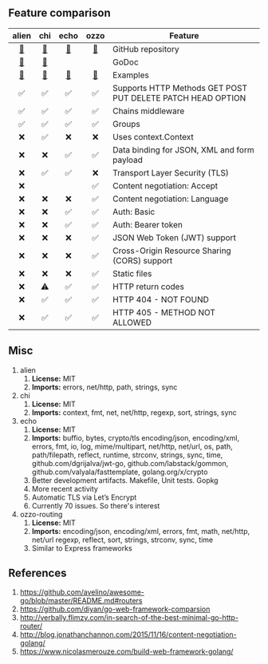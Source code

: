 ## Feature comparison

| alien | chi | echo | ozzo | Feature |
| :---: | :---: | :---: | :---: | ------- |
| [:link:](https://github.com/gernest/alien) | [:link:](https://github.com/go-chi/chi) | [:link:](https://github.com/labstack/echo) | [:link:](https://github.com/go-ozzo/ozzo-routing) | GitHub repository |
| [:link:](https://godoc.org/github.com/gernest/alien) | [:link:](https://godoc.org/github.com/go-chi/chi) | | | GoDoc |
|  [:link:](https://github.com/gernest/alien#usage)  | [:link:](https://github.com/go-chi/chi/tree/master/_examples) | [:link:](https://echo.labstack.com/cookbook/hello-world) | [:link:](https://github.com/qiangxue/golang-restful-starter-kit) | Examples |
| :white_check_mark: | :white_check_mark: | :white_check_mark: | :white_check_mark: | Supports HTTP Methods GET POST PUT DELETE PATCH HEAD OPTION |
| :white_check_mark:  | :white_check_mark: | :white_check_mark: | :white_check_mark: | Chains middleware |
| :white_check_mark: | :white_check_mark: | :white_check_mark: | :white_check_mark: | Groups |
| :x: | :white_check_mark: | :x: | :x: | Uses context.Context |
| :x: | :x: | :white_check_mark: |:white_check_mark: | Data binding for JSON, XML and form payload |
| :x: | :white_check_mark:  | :white_check_mark: | :x: | Transport Layer Security (TLS) |
| :x: | | | :white_check_mark: | Content negotiation: Accept |
| :x: | :x: | :x: | :white_check_mark: | Content negotiation: Language |
| :x: | :x: | :white_check_mark: | :white_check_mark: | Auth: Basic |
| :x: | :x: | :white_check_mark: | :white_check_mark: | Auth: Bearer token |
| :x: | :x: | :x: | :white_check_mark: | JSON Web Token (JWT) support |
| :x: | :x: | :x: | :white_check_mark: | Cross-Origin Resource Sharing (CORS) support |
| :x: | :x: | :x: | :white_check_mark: | Static files |
| :x: | :warning: | :white_check_mark: | :white_check_mark: | HTTP return codes |
| :x: | :white_check_mark: | :white_check_mark: | :white_check_mark: | HTTP 404 - NOT FOUND |
| :x: | :white_check_mark: | :white_check_mark: | :white_check_mark: | HTTP 405 - METHOD NOT ALLOWED |

## Misc

1. alien
   1. **License:** MIT
   1. **Imports:** errors, net/http, path, strings, sync
1. chi
   1. **License:** MIT
   1. **Imports:** context, fmt, net, net/http, regexp, sort, strings, sync
1. echo
   1. **License:** MIT
   1. **Imports:** buffio, bytes, crypto/tls encoding/json, encoding/xml, errors, fmt, io, log, mime/multipart, net/http, net/url, os, path, path/filepath, reflect, runtime, strconv, strings, sync, time, github.com/dgrijalva/jwt-go, github.com/labstack/gommon, github.com/valyala/fasttemplate, golang.org/x/crypto
   1. Better development artifacts.  Makefile, Unit tests. Gopkg
   1. More recent activity
   1. Automatic TLS via Let’s Encrypt 
   1. Currently 70 issues.  So there's interest 
1. ozzo-routing
   1. **License:** MIT
   1. **Imports:** encoding/json, encoding/xml, errors, fmt, math, net/http, net/url regexp, reflect, sort, strings, strconv, sync, time
   1. Similar to Express frameworks

## References

1. https://github.com/avelino/awesome-go/blob/master/README.md#routers
1. https://github.com/diyan/go-web-framework-comparsion
1. http://verbally.flimzy.com/in-search-of-the-best-minimal-go-http-router/
1. http://blog.jonathanchannon.com/2015/11/16/content-negotiation-golang/
1. https://www.nicolasmerouze.com/build-web-framework-golang/
